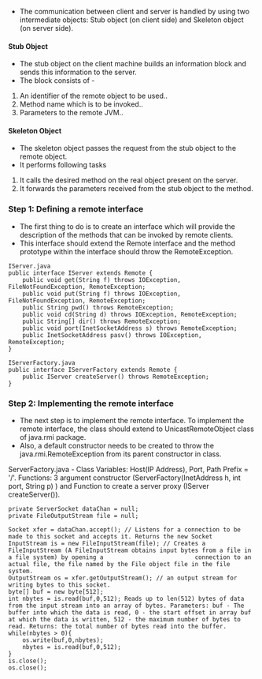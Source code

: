 * The communication between client and server is handled by using two intermediate objects: Stub object (on client side) and Skeleton object (on server side).

#### Stub Object
* The stub object on the client machine builds an information block and sends this information to the server. 
* The block consists of - 
1. An identifier of the remote object to be used..
2. Method name which is to be invoked..
3. Parameters to the remote JVM..

#### Skeleton Object
* The skeleton object passes the request from the stub object to the remote object.
* It performs following tasks
1. It calls the desired method on the real object present on the server.
2. It forwards the parameters received from the stub object to the method.

### Step 1: Defining a remote interface
* The first thing to do is to create an interface which will provide the description of the methods that can be invoked by remote clients. 
* This interface should extend the Remote interface and the method prototype within the interface should throw the RemoteException.
```
IServer.java
public interface IServer extends Remote {
	public void get(String f) throws IOException, FileNotFoundException, RemoteException;
	public void put(String f) throws IOException, FileNotFoundException, RemoteException;
	public String pwd() throws RemoteException;
	public void cd(String d) throws IOException, RemoteException;
	public String[] dir() throws RemoteException;
	public void port(InetSocketAddress s) throws RemoteException;
	public InetSocketAddress pasv() throws IOException, RemoteException;
}

IServerFactory.java
public interface IServerFactory extends Remote {
	public IServer createServer() throws RemoteException;
}
```

### Step 2: Implementing the remote interface
* The next step is to implement the remote interface. To implement the remote interface, the class should extend to UnicastRemoteObject class of java.rmi package. 
* Also, a default constructor needs to be created to throw the java.rmi.RemoteException from its parent constructor in class.

ServerFactory.java - Class Variables: Host(IP Address), Port, Path Prefix = '/'. Functions: 3 argument constructor (ServerFactory(InetAddress h, int port, String p) ) and Function to create a server proxy (IServer createServer()).



```
private ServerSocket dataChan = null;
private FileOutputStream file = null;

Socket xfer = dataChan.accept(); // Listens for a connection to be made to this socket and accepts it. Returns the new Socket
InputStream is = new FileInputStream(file); // Creates a FileInputStream (A FileInputStream obtains input bytes from a file in a file system) by opening a 							connection to an actual file, the file named by the File object file in the file system.
OutputStream os = xfer.getOutputStream(); // an output stream for writing bytes to this socket.
byte[] buf = new byte[512];
int nbytes = is.read(buf,0,512); Reads up to len(512) bytes of data from the input stream into an array of bytes. Parameters: buf - The buffer into which the data is read, 0 - the start offset in array buf at which the data is written, 512 - the maximum number of bytes to read. Returns: the total number of bytes read into the buffer.
while(nbytes > 0){
	os.write(buf,0,nbytes);
	nbytes = is.read(buf,0,512);
}
is.close();
os.close();
```
